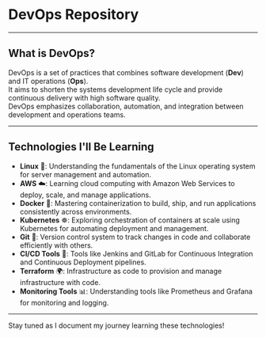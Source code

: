 # DevOps Repository

---

## What is DevOps?

DevOps is a set of practices that combines software development (**Dev**) and IT operations (**Ops**).  
It aims to shorten the systems development life cycle and provide continuous delivery with high software quality.  
DevOps emphasizes collaboration, automation, and integration between development and operations teams.

---

## Technologies I'll Be Learning

- **Linux** 🐧: Understanding the fundamentals of the Linux operating system for server management and automation.
- **AWS** ☁️: Learning cloud computing with Amazon Web Services to deploy, scale, and manage applications.
- **Docker** 🐳: Mastering containerization to build, ship, and run applications consistently across environments.
- **Kubernetes** ☸️: Exploring orchestration of containers at scale using Kubernetes for automating deployment and management.
- **Git** 🔧: Version control system to track changes in code and collaborate efficiently with others.
- **CI/CD Tools** 🔄: Tools like Jenkins and GitLab for Continuous Integration and Continuous Deployment pipelines.
- **Terraform** 🌍: Infrastructure as code to provision and manage infrastructure with code.
- **Monitoring Tools** 📊: Understanding tools like Prometheus and Grafana for monitoring and logging.

---

Stay tuned as I document my journey learning these technologies!

